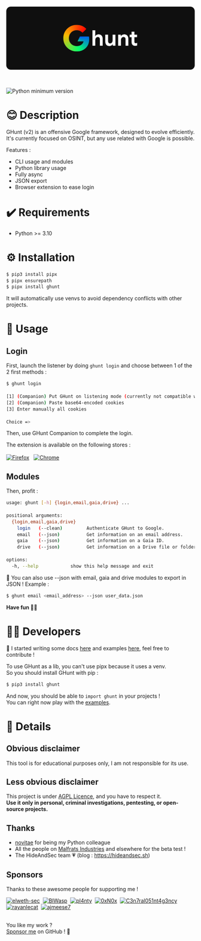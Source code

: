 ![](assets/long_banner.png)

<br>

![Python minimum version](https://img.shields.io/badge/Python-3.10%2B-brightgreen)

# 😊 Description

GHunt (v2) is an offensive Google framework, designed to evolve efficiently.\
It's currently focused on OSINT, but any use related with Google is possible.

Features :
- CLI usage and modules
- Python library usage
- Fully async
- JSON export
- Browser extension to ease login

# ✔️ Requirements
- Python >= 3.10

# ⚙️ Installation

```bash
$ pip3 install pipx
$ pipx ensurepath
$ pipx install ghunt
```
It will automatically use venvs to avoid dependency conflicts with other projects.

# 💃 Usage

## Login

First, launch the listener by doing `ghunt login` and choose between 1 of the 2 first methods :
```bash
$ ghunt login

[1] (Companion) Put GHunt on listening mode (currently not compatible with docker)
[2] (Companion) Paste base64-encoded cookies
[3] Enter manually all cookies

Choice =>
```

Then, use GHunt Companion to complete the login.

The extension is available on the following stores :\
\
[![Firefox](https://files.catbox.moe/5g2ld5.png)](https://addons.mozilla.org/fr/firefox/addon/ghunt-companion/)&nbsp;&nbsp;&nbsp;[![Chrome](https://storage.googleapis.com/web-dev-uploads/image/WlD8wC6g8khYWPJUsQceQkhXSlv1/UV4C4ybeBTsZt43U4xis.png)](https://chrome.google.com/webstore/detail/ghunt-companion/dpdcofblfbmmnikcbmmiakkclocadjab)

## Modules

Then, profit :
```bash
usage: ghunt [-h] {login,email,gaia,drive} ...

positional arguments:
  {login,email,gaia,drive}
    login   (--clean)         Authenticate GHunt to Google.
    email   (--json)          Get information on an email address.
    gaia    (--json)          Get information on a Gaia ID.
    drive   (--json)          Get information on a Drive file or folder.

options:
  -h, --help            show this help message and exit
```

📄 You can also use --json with email, gaia and drive modules to export in JSON ! Example :

```bash
$ ghunt email <email_address> --json user_data.json
```

**Have fun 🥰💞**

# 🧑‍💻 Developers

📕 I started writing some docs [here](https://github.com/mxrch/GHunt/wiki) and examples [here](https://github.com/mxrch/GHunt/tree/master/examples), feel free to contribute !

To use GHunt as a lib, you can't use pipx because it uses a venv.\
So you should install GHunt with pip :
```bash
$ pip3 install ghunt
```

And now, you should be able to `import ghunt` in your projects !\
You can right now play with the [examples](https://github.com/mxrch/GHunt/tree/master/examples).

# 📮 Details

## Obvious disclaimer

This tool is for educational purposes only, I am not responsible for its use.

## Less obvious disclaimer

This project is under [AGPL Licence](https://choosealicense.com/licenses/agpl-3.0/), and you have to respect it.\
**Use it only in personal, criminal investigations, pentesting, or open-source projects.**

## Thanks

- [novitae](https://github.com/novitae) for being my Python colleague
- All the people on [Malfrats Industries](https://discord.gg/sg2YcrC6x9) and elsewhere for the beta test !
- The HideAndSec team 💗 (blog : https://hideandsec.sh)

## Sponsors

Thanks to these awesome people for supporting me !

<!-- sponsors --><a href="https://github.com/elweth-sec"><img src="https://github.com/elweth-sec.png" width="50px" alt="elweth-sec" /></a>&nbsp;&nbsp;<a href="https://github.com/BlWasp"><img src="https://github.com/BlWasp.png" width="50px" alt="BlWasp" /></a>&nbsp;&nbsp;<a href="https://github.com/pl4nty"><img src="https://github.com/pl4nty.png" width="50px" alt="pl4nty" /></a>&nbsp;&nbsp;<a href="https://github.com/0xN0x"><img src="https://github.com/0xN0x.png" width="50px" alt="0xN0x" /></a>&nbsp;&nbsp;<a href="https://github.com/C3n7ral051nt4g3ncy"><img src="https://github.com/C3n7ral051nt4g3ncy.png" width="50px" alt="C3n7ral051nt4g3ncy" /></a>&nbsp;&nbsp;<a href="https://github.com/rayanlecat"><img src="https://github.com/rayanlecat.png" width="50px" alt="rayanlecat" /></a>&nbsp;&nbsp;<a href="https://github.com/ajmeese7"><img src="https://github.com/ajmeese7.png" width="50px" alt="ajmeese7" /></a>&nbsp;&nbsp;<!-- sponsors -->

\
You like my work ?\
[Sponsor me](https://github.com/sponsors/mxrch) on GitHub ! 🤗